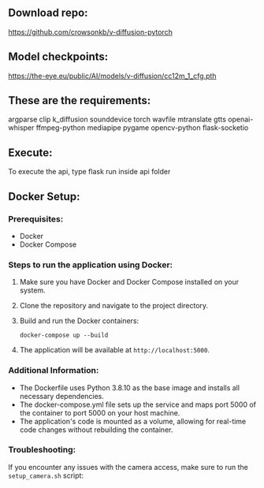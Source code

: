 ## Download repo:
https://github.com/crowsonkb/v-diffusion-pytorch


## Model checkpoints: 
https://the-eye.eu/public/AI/models/v-diffusion/cc12m_1_cfg.pth


## These are the requirements: 
argparse
clip
k_diffusion
sounddevice
torch
wavfile
mtranslate
gtts
openai-whisper
ffmpeg-python
mediapipe
pygame
opencv-python
flask-socketio


## Execute:
To execute the api, type flask run inside api folder

## Docker Setup:

### Prerequisites:
- Docker
- Docker Compose

### Steps to run the application using Docker:

1. Make sure you have Docker and Docker Compose installed on your system.

2. Clone the repository and navigate to the project directory.

3. Build and run the Docker containers:
   ```
   docker-compose up --build
   ```

4. The application will be available at `http://localhost:5000`.

### Additional Information:

- The Dockerfile uses Python 3.8.10 as the base image and installs all necessary dependencies.
- The docker-compose.yml file sets up the service and maps port 5000 of the container to port 5000 on your host machine.
- The application's code is mounted as a volume, allowing for real-time code changes without rebuilding the container.

### Troubleshooting:

If you encounter any issues with the camera access, make sure to run the `setup_camera.sh` script:
